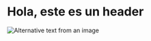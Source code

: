 # Hola, este es un header
![Alternative text from an image](https://octodex.github.com/images/yaktocat.png)
